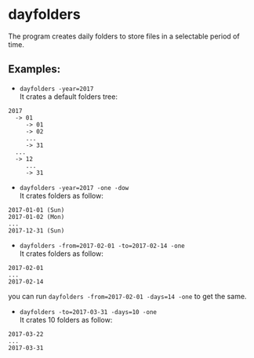 # dayfolders
The program creates daily folders to store files in a selectable period of time.

## Examples:

* `dayfolders -year=2017`  
It crates a default folders tree:  
```
2017  
  -> 01  
     -> 01  
     -> 02  
     ...  
     -> 31  
  ...  
  -> 12  
     ...  
     -> 31  
```

* `dayfolders -year=2017 -one -dow`  
It crates folders as follow:  
```
2017-01-01 (Sun)  
2017-01-02 (Mon)  
...  
2017-12-31 (Sun)  
```

* `dayfolders -from=2017-02-01 -to=2017-02-14 -one`  
It crates folders as follow:  
```
2017-02-01  
...  
2017-02-14  
```
you can run `dayfolders -from=2017-02-01 -days=14 -one` to get the same.  

* `dayfolders -to=2017-03-31 -days=10 -one`   
It crates 10 folders as follow:  
```
2017-03-22  
...  
2017-03-31
```
